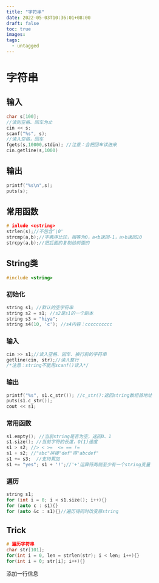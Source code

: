 ```yaml
---
title: "字符串"
date: 2022-05-03T10:36:01+08:00
draft: false
toc: true
images:
tags: 
  - untagged
---
```


# 字符串

## 输入

```cpp
char s[100];
//读到空格、回车为止
cin << s;
scanf("%s", s);
//读入空格，回车
fgets(s,10000,stdin); //注意：会把回车读进来
cin.getline(s,1000)
```

## 输出

``` cpp
printf("%s\n",s);
puts(s);
```

## 常用函数

```cpp
# inlude <cstring>
strlen(s);//不包含‘\0'
strcmp(a,b);//字典序比较，相等为0，a<b返回-1，a>b返回10
strcpy(a,b);//把后面的复制给前面的
```

## String类

```cpp
#include <string>
```

### 初始化

```cpp
string s1; //默认的空字符串
string s2 = s1; //s2是s1的一个副本
string s3 = "hiya";
string s4(10, 'c'); //s4内容：cccccccccc
```

### 输入

```cpp
cin >> s1;//读入空格、回车、换行前的字符串
getline(cin, str);//读入整行
/*注意：string不能用scanf()读入*/
```

### 输出

```cpp
printf("%s", s1.c_str()); //c_str():返回string数组首地址
puts(s1.c_str());
cout << s1;
```

### 常用函数

```cpp
s1.empty(); //当前string是否为空，返回0、1
s1.size(); //当前字符的长度，O(1)速度
s1 > s2; //> < >=  <= == !=
s1 + s2; //"abc"拼接"def"得"abcdef"
s1 += s3;  //支持累加
s1 += "yes"; s1 + '!';//'+'运算符两侧至少有一个string变量
```

### 遍历

```cpp
string s1;
for (int i = 0; i < s1.size(); i++){}
for (auto c : s1){}
for (auto &c : s1){}//遍历得同时改变原string
```



## Trick

```cpp
# 遍历字符串
char str[101];
for(int i = 0, len = strlen(str); i < len; i++){}
for(int i = 0; str[i]; i++){}
```

添加一行信息

